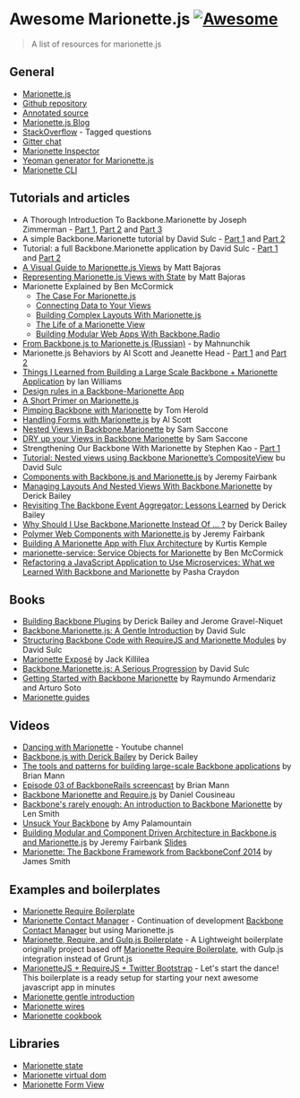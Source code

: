 # Awesome Marionette.js [![Awesome](https://cdn.rawgit.com/sindresorhus/awesome/d7305f38d29fed78fa85652e3a63e154dd8e8829/media/badge.svg)](https://github.com/sindresorhus/awesome)

> A list of resources for marionette.js

## General

- [Marionette.js](http://marionettejs.com/)
- [Github repository](https://github.com/marionettejs/backbone.marionette)
- [Annotated source](http://marionettejs.com/annotated-src/backbone.marionette)
- [Marionette.js Blog](http://blog.marionettejs.com/)
- [StackOverflow](http://stackoverflow.com/questions/tagged/marionette) - Tagged questions
- [Gitter chat](https://gitter.im/marionettejs/backbone.marionette)
- [Marionette Inspector](https://github.com/marionettejs/marionette.inspector)
- [Yeoman generator for Marionette.js](https://github.com/mrichard/generator-marionette)
- [Marionette CLI](https://github.com/denar90/marionette-cli)

## Tutorials and articles

- A Thorough Introduction To Backbone.Marionette by Joseph Zimmerman - [Part 1](http://www.smashingmagazine.com/2013/02/11/introduction-backbone-marionette/), [Part 2](http://www.smashingmagazine.com/2013/04/02/thorough-introduction-backbone-marionette-part-2-modules/) and [Part 3](http://www.smashingmagazine.com/2014/06/05/thorough-introduction-backbone-marionette-part-3/)
- A simple Backbone.Marionette tutorial by David Sulc - [Part 1](http://davidsulc.com/blog/2012/04/15/a-simple-backbone-marionette-tutorial/) and [Part 2](http://davidsulc.com/blog/2012/04/22/a-simple-backbone-marionette-tutorial-part-2/)
- Tutorial: a full Backbone.Marionette application by David Sulc - [Part 1](http://davidsulc.com/blog/2012/05/06/tutorial-a-full-backbone-marionette-application-part-1/) and [Part 2](http://davidsulc.com/blog/2012/05/13/tutorial-a-full-backbone-marionette-application-part-2/)
- [A Visual Guide to Marionette.js Views](http://www.artandlogic.com/blog/2013/03/a-visual-guide-to-marionette-js-views/) by Matt Bajoras
- [Representing Marionette.js Views with State](http://www.artandlogic.com/blog/2013/06/representing-marionette-js-views-with-state/) by Matt Bajoras
- Marionette Explained by Ben McCormick
  - [The Case For Marionette.js](http://benmccormick.org/2014/12/02/the-case-for-marionette-js/)
  - [Connecting Data to Your Views](http://benmccormick.org/2014/12/10/marionette-explained-connecting-your-data-to-your-views/)
  - [Building Complex Layouts With Marionette.js](http://benmccormick.org/2014/12/22/building-complex-layouts-with-marionette-js/)
  - [The Life of a Marionette View](http://benmccormick.org/2015/01/05/marionette-view-life-cycles/)
  - [Building Modular Web Apps With Backbone.Radio](http://benmccormick.org/2015/01/26/backbone-radio/)
- [From Backbone.js to Marionette.js (Russian)](http://habrahabr.ru/post/207730/) - by Mahnunchik
- Marionette.js Behaviors by Al Scott and Jeanette Head - [Part 1](http://spin.atomicobject.com/2014/09/11/marionette-behaviors-overview/) and [Part 2](http://spin.atomicobject.com/2014/09/12/testing-marionette-js-behaviors/)
- [Things I Learned from Building a Large Scale Backbone + Marionette Application](http://authenticff.com/journal/building-large-scale-backbone-marionette-applications) by Ian Williams
- [Design rules in a Backbone-Marionette App](http://cloudandcode.tumblr.com/post/98671637921/design-rules-in-a-backbone-marionette-app)
- [A Short Primer on Marionette.js](http://cloudandcode.tumblr.com/post/98265035816/a-short-primer-on-marionette-js)
- [Pimping Backbone with Marionette](http://scm.io/blog/hack/2014/09/backbone-marionette/) by Tom Herold
- [Handling Forms with Marionette.js](http://spin.atomicobject.com/2013/11/25/forms-marionette-js-backbone/) by Al Scott
- [Nested Views in Backbone.Marionette](http://blog.mojotech.com/nested-views-in-backbone-marionette/) by Sam Saccone
- [DRY up your Views in Backbone Marionette](http://blog.mojotech.com/dry-up-your-views-in-backbone-marionette/) by Sam Saccone
- Strengthening Our Backbone With Marionette by Stephen Kao - [Part 1](http://tech.kinja.com/strengthening-our-backbone-with-marionette-part-i-1583630931)
- [Tutorial: Nested views using Backbone Marionette’s CompositeView](http://davidsulc.com/blog/2013/02/03/tutorial-nested-views-using-backbone-marionettes-compositeview/) bu David Sulc
- [Components with Backbone.js and Marionette.js](http://blog.jeremyfairbank.com/javascript/components-with-backbone-js-and-marionette-js/) by Jeremy Fairbank
- [Managing Layouts And Nested Views With Backbone.Marionette](http://lostechies.com/derickbailey/2012/03/22/managing-layouts-and-nested-views-with-backbone-marionette/) by Derick Bailey
- [Revisiting The Backbone Event Aggregator: Lessons Learned](http://lostechies.com/derickbailey/2012/04/03/revisiting-the-backbone-event-aggregator-lessons-learned/) by Derick Bailey
- [Why Should I Use Backbone.Marionette Instead Of … ?](http://lostechies.com/derickbailey/2012/06/13/why-should-i-use-backbone-marionette-instead-of-%E2%80%A6/) by Derick Bailey
- [Polymer Web Components with Marionette.js](http://blog.jeremyfairbank.com/javascript/polymer-web-components-with-marionette-js/) by Jeremy Fairbank
- [Building A Marionette App with Flux Architecture](http://iamnotarealprogrammer.com/flux-architecture-in-a-backbone-and-marionette-app/) by Kurtis Kemple
- [marionette-service: Service Objects for Marionette](http://benmccormick.org/2015/05/25/marionette-service-service-objects-for-marionette/) by Ben McCormick
- [Refactoring a JavaScript Application to Use Microservices: What we Learned With Backbone and Marionette](https://www.safaribooksonline.com/blog/2015/11/24/refactoring-javascript-microservice-backbone-marionette/) by Pasha Craydon 

## Books

- [Building Backbone Plugins](https://leanpub.com/building-backbone-plugins) by Derick Bailey and Jerome Gravel-Niquet
- [Backbone.Marionette.js: A Gentle Introduction](https://leanpub.com/marionette-gentle-introduction) by David Sulc
- [Structuring Backbone Code with RequireJS and Marionette Modules](https://leanpub.com/structuring-backbone-with-requirejs-and-marionette) by David Sulc
- [Marionette Exposé](https://leanpub.com/marionetteexpose) by Jack Killilea
- [Backbone.Marionette.js: A Serious Progression](https://leanpub.com/marionette-serious-progression) by David Sulc
- [Getting Started with Backbone Marionette](http://www.amazon.com/dp/1783284250/) by Raymundo Armendariz and Arturo Soto
- [Marionette guides](https://www.gitbook.com/book/marionette/marionette-guides/details)


## Videos

- [Dancing with Marionette](https://www.youtube.com/channel/UC6dVRPnSACav2AYB5XG7BZw) - Youtube channel
- [Backbone.js with Derick Bailey](https://www.youtube.com/watch?v=VERQEr-bVTs) by Derick Bailey
- [The tools and patterns for building large-scale Backbone applications](https://www.youtube.com/watch?v=qWr7x9wk6_c) by Brian Mann
- [Episode 03 of BackboneRails screencast](https://www.youtube.com/watch?v=KT31H3Ayliw) by Brian Mann
- [Backbone Marionette and Require.js](https://www.youtube.com/watch?v=4K4JKtAGPu4) by Daniel Cousineau
- [Backbone's rarely enough: An introduction to Backbone Marionette](https://www.youtube.com/watch?v=fZJMF4SOKm4) by Len Smith
- [Unsuck Your Backbone](http://www.youtube.com/watch?v=0o2whtCJw8I) by Amy Palamountain
- [Building Modular and Component Driven Architecture in Backbone.js and Marionette.js](https://www.youtube.com/watch?v=PrQSpdWkN6Q) by Jeremy Fairbank [Slides](http://presentboldly.com/jfairbank/modular-and-component-driven-architecture-in-marionettejs/)
- [Marionette: The Backbone Framework from BackboneConf 2014](https://www.youtube.com/watch?v=EvQnntaqVdE&index=13&list=PLlgxAbM67lYIGw8DnANC7VgREbzJRQged) by James Smith

## Examples and boilerplates

- [Marionette Require Boilerplate](https://github.com/BoilerplateMVC/Marionette-Require-Boilerplate)
- [Marionette Contact Manager](https://github.com/dmytroyarmak/marionette-contact-manager) - Continuation of development [Backbone Contact Manager](https://github.com/dmytroyarmak/backbone-contact-manager) but using Marionette.js
- [Marionette, Require, and Gulp.js Boilerplate](https://github.com/jroeckle/Marionette-Require-Gulpjs-Boilerplate) - A Lightweight boilerplate originally project based off [Marionette Require Boilerplate](https://github.com/BoilerplateMVC/Marionette-Require-Boilerplate), with Gulp.js integration instead of Grunt.js
- [MarionetteJS + RequireJS + Twitter Bootstrap](https://github.com/ajaxray/marionette-boilerplate) - Let's start the dance! This boilerplate is a ready setup for starting your next awesome javascript app in minutes
- [Marionette gentle introduction](https://github.com/davidsulc/marionette-gentle-introduction)
- [Marionette wires](https://github.com/thejameskyle/marionette-wires)
- [Marionette cookbook](https://github.com/MarionetteLabs/marionette-cookbook)

## Libraries

- [Marionette state](https://github.com/Squareknot/marionette.state)
- [Marionette virtual dom](https://github.com/tiagorg/marionette-vdom)
- [Marionette Form View](https://github.com/viverae/marionette.formview)
